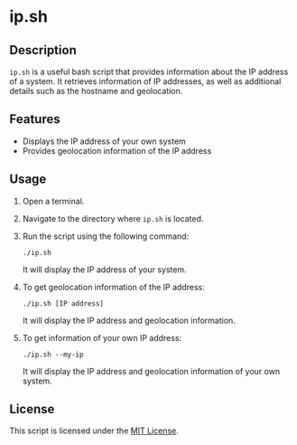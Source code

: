 # ip.sh

## Description
`ip.sh` is a useful bash script that provides information about the IP address of a system. It retrieves information of IP addresses, as well as additional details such as the hostname and geolocation.

## Features
- Displays the IP address of your own system
- Provides geolocation information of the IP address

## Usage
1. Open a terminal.
2. Navigate to the directory where `ip.sh` is located.
3. Run the script using the following command:
   
    ```
    ./ip.sh
    ```
    It will display the IP address of your system.

4. To get geolocation information of the IP address:
   
    ```
    ./ip.sh [IP address]
    ```
    It will display the IP address and geolocation information.

5. To get information of your own IP address:
   
    ```
    ./ip.sh --my-ip
    ```
    It will display the IP address and geolocation information of your own system.

## License
This script is licensed under the [MIT License](../LICENSE).
